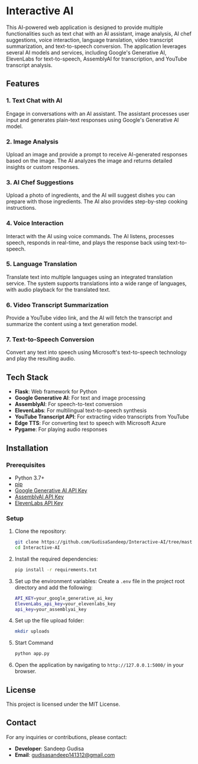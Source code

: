 

# Interactive AI

This AI-powered web application is designed to provide multiple functionalities such as text chat with an AI assistant, image analysis, AI chef suggestions, voice interaction, language translation, video transcript summarization, and text-to-speech conversion. The application leverages several AI models and services, including Google's Generative AI, ElevenLabs for text-to-speech, AssemblyAI for transcription, and YouTube transcript analysis.

## Features

### 1. Text Chat with AI
Engage in conversations with an AI assistant. The assistant processes user input and generates plain-text responses using Google's Generative AI model.

### 2. Image Analysis
Upload an image and provide a prompt to receive AI-generated responses based on the image. The AI analyzes the image and returns detailed insights or custom responses.

### 3. AI Chef Suggestions
Upload a photo of ingredients, and the AI will suggest dishes you can prepare with those ingredients. The AI also provides step-by-step cooking instructions.

### 4. Voice Interaction
Interact with the AI using voice commands. The AI listens, processes speech, responds in real-time, and plays the response back using text-to-speech.

### 5. Language Translation
Translate text into multiple languages using an integrated translation service. The system supports translations into a wide range of languages, with audio playback for the translated text.

### 6. Video Transcript Summarization
Provide a YouTube video link, and the AI will fetch the transcript and summarize the content using a text generation model.

### 7. Text-to-Speech Conversion
Convert any text into speech using Microsoft's text-to-speech technology and play the resulting audio.

## Tech Stack

- **Flask**: Web framework for Python
- **Google Generative AI**: For text and image processing
- **AssemblyAI**: For speech-to-text conversion
- **ElevenLabs**: For multilingual text-to-speech synthesis
- **YouTube Transcript API**: For extracting video transcripts from YouTube
- **Edge TTS**: For converting text to speech with Microsoft Azure
- **Pygame**: For playing audio responses

## Installation

### Prerequisites

- Python 3.7+
- [pip](https://pip.pypa.io/en/stable/installation/)
- [Google Generative AI API Key](https://developers.generative.ai/)
- [AssemblyAI API Key](https://www.assemblyai.com/)
- [ElevenLabs API Key](https://elevenlabs.io/)

### Setup

1. Clone the repository:
   ```bash
   git clone https://github.com/GudisaSandeep/Interactive-AI/tree/master
   cd Interactive-AI
   ```

2. Install the required dependencies:
   ```bash
   pip install -r requirements.txt
   ```

3. Set up the environment variables:
   Create a `.env` file in the project root directory and add the following:
   ```bash
   API_KEY=your_google_generative_ai_key
   ElevenLabs_api_key=your_elevenlabs_key
   api_key=your_assemblyai_key
   ```

4. Set up the file upload folder:
   ```bash
   mkdir uploads
   ```

5. Start Command
   ```bash
   python app.py
   ```

6. Open the application by navigating to `http://127.0.0.1:5000/` in your browser.



## License

This project is licensed under the MIT License.

## Contact

For any inquiries or contributions, please contact:

- **Developer**: Sandeep Gudisa
- **Email**: gudisasandeep141312@gmail.com


